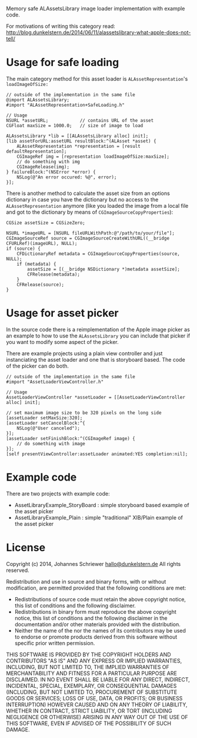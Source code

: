 Memory safe ALAssetsLibrary image loader implementation with example code.

For motivations of writing this category read:
http://blog.dunkelstern.de/2014/06/11/alassetslibrary-what-apple-does-not-tell/

# Usage for safe loading

The main category method for this asset loader is `ALAssetRepresentation`'s `loadImageOfSize:`

~~~objc
// outside of the implementation in the same file
@import ALAssetsLibrary;
#import "ALAssetRepresentation+SafeLoading.h"

// Usage
NSURL *assetURL;            // contains URL of the asset
CGFloat maxSize = 1000.0;   // size of image to load

ALAssetsLibrary *lib = [[ALAssetsLibrary alloc] init];
[lib assetForURL:assetURL resultBlock:^(ALAsset *asset) {
    ALAssetRepresentation *representation = [result defaultRepresentation];
    CGImageRef img = [representation loadImageOfSize:maxSize];
    // do something with img
    CGImageRelease(img);
} failureBlock:^(NSError *error) {
    NSLog(@"An error occured: %@", error);
}];
~~~

There is another method to calculate the asset size from an options dictionary in case you have the dictionary but no access to the `ALAssetRepresentation` anymore (like you loaded the image from a local file and got to the dictionary by means of `CGImageSourceCopyProperties`):

~~~objc
CGSize assetSize = CGSizeZero;

NSURL *imageURL = [NSURL fileURLWithPath:@"/path/to/your/file"];
CGImageSourceRef source = CGImageSourceCreateWithURL((__bridge CFURLRef)(imageURL), NULL);
if (source) {
    CFDictionaryRef metadata = CGImageSourceCopyProperties(source, NULL);
    if (metadata) {
        assetSize = [(__bridge NSDictionary *)metadata assetSize];
        CFRelease(metadata);
    }
    CFRelease(source);
}
~~~

# Usage for asset picker

In the source code there is a reimplementation of the Apple image picker as an example to how to use the `ALAssetsLibrary` you can include that picker if you want to modify some aspect of the picker.

There are example projects using a plain view controller and just instanciating
the asset loader and one that is storyboard based. The code of the picker can do both.

~~~objc
// outside of the implementation in the same file
#import "AssetLoaderViewController.h"

// Usage
AssetLoaderViewController *assetLoader = [[AssetLoaderViewController alloc] init];

// set maximum image size to be 320 pixels on the long side
[assetLoader setMaxSize:320];
[assetLoader setCancelBlock:^{
    NSLog(@"User canceled");
}];
[assetLoader setFinishBlock:^(CGImageRef image) {
    // do something with image
}];
[self presentViewController:assetLoader animated:YES completion:nil];
~~~

# Example code

There are two projects with example code:
* AssetLibraryExample_StoryBoard : simple storyboard based example of the asset picker
* AssetLibraryExample_Plain : simple "traditional" XIB/Plain example of the asset picker

# License

Copyright (c) 2014, Johannes Schriewer <hallo@dunkelstern.de>
All rights reserved.

Redistribution and use in source and binary forms, with or without
modification, are permitted provided that the following conditions are met:

* Redistributions of source code must retain the above copyright
  notice, this list of conditions and the following disclaimer.
* Redistributions in binary form must reproduce the above copyright
  notice, this list of conditions and the following disclaimer in the
  documentation and/or other materials provided with the distribution.
* Neither the name of the <organization> nor the
  names of its contributors may be used to endorse or promote products
  derived from this software without specific prior written permission.

THIS SOFTWARE IS PROVIDED BY THE COPYRIGHT HOLDERS AND CONTRIBUTORS "AS IS" AND
ANY EXPRESS OR IMPLIED WARRANTIES, INCLUDING, BUT NOT LIMITED TO, THE IMPLIED
WARRANTIES OF MERCHANTABILITY AND FITNESS FOR A PARTICULAR PURPOSE ARE
DISCLAIMED. IN NO EVENT SHALL <COPYRIGHT HOLDER> BE LIABLE FOR ANY
DIRECT, INDIRECT, INCIDENTAL, SPECIAL, EXEMPLARY, OR CONSEQUENTIAL DAMAGES
(INCLUDING, BUT NOT LIMITED TO, PROCUREMENT OF SUBSTITUTE GOODS OR SERVICES;
LOSS OF USE, DATA, OR PROFITS; OR BUSINESS INTERRUPTION) HOWEVER CAUSED AND
ON ANY THEORY OF LIABILITY, WHETHER IN CONTRACT, STRICT LIABILITY, OR TORT
(INCLUDING NEGLIGENCE OR OTHERWISE) ARISING IN ANY WAY OUT OF THE USE OF THIS
SOFTWARE, EVEN IF ADVISED OF THE POSSIBILITY OF SUCH DAMAGE.